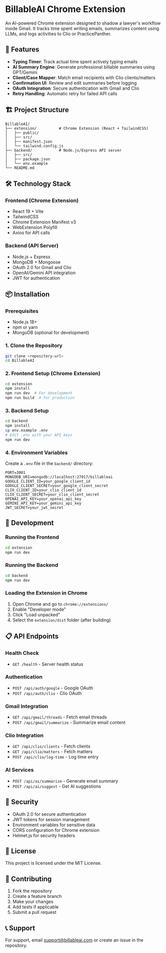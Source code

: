 # BillableAI Chrome Extension

An AI-powered Chrome extension designed to shadow a lawyer's workflow inside Gmail. It tracks time spent writing emails, summarizes content using LLMs, and logs activities to Clio or PracticePanther.

## 🚀 Features

- **Typing Timer**: Track actual time spent actively typing emails
- **AI Summary Engine**: Generate professional billable summaries using GPT/Gemini
- **Client/Case Mapper**: Match email recipients with Clio clients/matters
- **Confirmation UI**: Review and edit summaries before logging
- **OAuth Integration**: Secure authentication with Gmail and Clio
- **Retry Handling**: Automatic retry for failed API calls

## 🏗️ Project Structure

```
BillableAI/
├── extension/          # Chrome Extension (React + TailwindCSS)
│   ├── public/
│   ├── src/
│   ├── manifest.json
│   └── tailwind.config.js
├── backend/            # Node.js/Express API server
│   ├── src/
│   ├── package.json
│   └── env.example
└── README.md
```

## 🛠️ Technology Stack

### Frontend (Chrome Extension)
- React 19 + Vite
- TailwindCSS
- Chrome Extension Manifest v3
- WebExtension Polyfill
- Axios for API calls

### Backend (API Server)
- Node.js + Express
- MongoDB + Mongoose
- OAuth 2.0 for Gmail and Clio
- OpenAI/Gemini API integration
- JWT for authentication

## 📦 Installation

### Prerequisites
- Node.js 18+ 
- npm or yarn
- MongoDB (optional for development)

### 1. Clone the Repository
```bash
git clone <repository-url>
cd BillableAI
```

### 2. Frontend Setup (Chrome Extension)
```bash
cd extension
npm install
npm run dev  # For development
npm run build  # For production
```

### 3. Backend Setup
```bash
cd backend
npm install
cp env.example .env
# Edit .env with your API keys
npm run dev
```

### 4. Environment Variables
Create a `.env` file in the `backend/` directory:

```env
PORT=3001
MONGODB_URI=mongodb://localhost:27017/billableai
GOOGLE_CLIENT_ID=your_google_client_id
GOOGLE_CLIENT_SECRET=your_google_client_secret
CLIO_CLIENT_ID=your_clio_client_id
CLIO_CLIENT_SECRET=your_clio_client_secret
OPENAI_API_KEY=your_openai_api_key
GEMINI_API_KEY=your_gemini_api_key
JWT_SECRET=your_jwt_secret
```

## 🔧 Development

### Running the Frontend
```bash
cd extension
npm run dev
```

### Running the Backend
```bash
cd backend
npm run dev
```

### Loading the Extension in Chrome
1. Open Chrome and go to `chrome://extensions/`
2. Enable "Developer mode"
3. Click "Load unpacked"
4. Select the `extension/dist` folder (after building)

## 📋 API Endpoints

### Health Check
- `GET /health` - Server health status

### Authentication
- `POST /api/auth/google` - Google OAuth
- `POST /api/auth/clio` - Clio OAuth

### Gmail Integration
- `GET /api/gmail/threads` - Fetch email threads
- `POST /api/gmail/summarize` - Summarize email content

### Clio Integration
- `GET /api/clio/clients` - Fetch clients
- `GET /api/clio/matters` - Fetch matters
- `POST /api/clio/log-time` - Log time entry

### AI Services
- `POST /api/ai/summarize` - Generate email summary
- `POST /api/ai/suggest` - Get AI suggestions

## 🔐 Security

- OAuth 2.0 for secure authentication
- JWT tokens for session management
- Environment variables for sensitive data
- CORS configuration for Chrome extension
- Helmet.js for security headers

## 📝 License

This project is licensed under the MIT License.

## 🤝 Contributing

1. Fork the repository
2. Create a feature branch
3. Make your changes
4. Add tests if applicable
5. Submit a pull request

## 📞 Support

For support, email support@billableai.com or create an issue in the repository.
